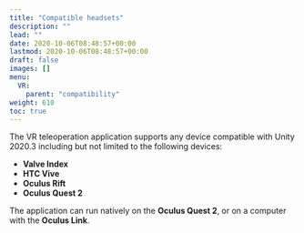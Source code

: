 ```yaml
---
title: "Compatible headsets"
description: ""
lead: ""
date: 2020-10-06T08:48:57+00:00
lastmod: 2020-10-06T08:48:57+00:00
draft: false
images: []
menu:
  VR:
    parent: "compatibility"
weight: 610
toc: true
---
```


The VR teleoperation application supports any device compatible with Unity 2020.3 including but not limited to the following devices:  
* **Valve Index**
* **HTC Vive**
* **Oculus Rift**
* **Oculus Quest 2**

The application can run natively on the **Oculus Quest 2**, or on a computer with the **Oculus Link**.
